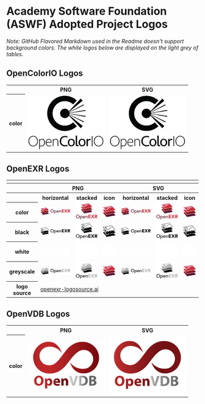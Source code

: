 # Academy Software Foundation (ASWF) Adopted Project Logos

*Note: GitHub Flavored Markdown used in the Readme doesn't support background colors. The white logos below are displayed on the light grey of tables.*

## OpenColorIO Logos

<table>
    <tr>
        <th></th>
        <th>PNG</th>
        <th>SVG</th>
    </tr>
    <tr>
        <th>color</th>
        <td><img src="/projects/opencolorio/opencolorio-color.png" width="200"></td>
        <td><img src="/projects/opencolorio/opencolorio-color.svg" width="200"></td>
    </tr>
    <!-- <tr>
        <th>black</th>
        <td><img src="/projects/opencolorio/opencolorio-black.png" width="200"></td>
        <td><img src="/projects/opencolorio/opencolorio-black.svg" width="200"></td>
    </tr>
    <tr>
        <th>white</th>
        <td><img src="/projects/opencolorio/opencolorio-white.png" width="200"></td>
        <td><img src="/projects/opencolorio/opencolorio-white.svg" width="200"></td>
    </tr> -->
</table>

## OpenEXR Logos

<table>
    <tr>
    	<th colspan="7"></th>
    </tr>
    <tr>
        <th></th>
        <th colspan="3">PNG</th>
        <th colspan="3">SVG</th>
    </tr>
    <tr>
        <th></th>
        <th>horizontal</th>
        <th>stacked</th>
        <th>icon</th>
        <th>horizontal</th>
        <th>stacked</th>
        <th>icon</th>
    </tr>
    <tr>
        <th>color</th>
        <td><img src="/projects/openexr/png/color/openexr-horizontal-color.png" width="200"></td>
        <td><img src="/projects/openexr/png/color/openexr-stacked-color.png" width="95"></td>
        <td><img src="/projects/openexr/png/color/openexr-icon-color.png" width="75"></td>
        <td><img src="/projects/openexr/svg/color/openexr-horizontal-color.svg" width="200"></td>
	<td><img src="/projects/openexr/svg/color/openexr-stacked-color.svg" width="95"></td>
        <td><img src="/projects/openexr/svg/color/openexr-icon-color.svg" width="75"></td>
    </tr>
    <tr>
        <th>black</th>
        <td><img src="/projects/openexr/png/black/openexr-horizontal-black.png" width="200"></td>
        <td><img src="/projects/openexr/png/black/openexr-stacked-black.png" width="95"></td>
        <td><img src="/projects/openexr/png/black/openexr-icon-black.png" width="75"></td>
        <td><img src="/projects/openexr/svg/black/openexr-horizontal-black.svg" width="200"></td>
        <td><img src="/projects/openexr/svg/black/openexr-stacked-black.svg" width="95"></td>
        <td><img src="/projects/openexr/svg/black/openexr-icon-black.svg" width="75"></td>
    </tr>
    <tr>
        <th>white</th>
        <td><img src="/projects/openexr/png/white/openexr-horizontal-white.png" width="200"></td>
        <td><img src="/projects/openexr/png/white/openexr-stacked-white.png" width="95"></td>
        <td><img src="/projects/openexr/png/white/openexr-icon-white.png" width="75"></td>
        <td><img src="/projects/openexr/svg/white/openexr-horizontal-white.svg" width="200"></td>
        <td><img src="/projects/openexr/svg/white/openexr-stacked-white.svg" width="95"></td>
        <td><img src="/projects/openexr/svg/white/openexr-icon-white.svg" width="75"></td>
    </tr>
    <tr>
        <th>greyscale</th>
        <td><img src="/projects/openexr/png/greyscale/openexr-horizontal-greyscale.png" width="200"></td>
        <td><img src="/projects/openexr/png/greyscale/openexr-stacked-greyscale.png" width="95"></td>
        <td><img src="/projects/openexr/png/color/openexr-icon-color.png" width="75"></td>
        <td><img src="/projects/openexr/svg/greyscale/openexr-horizontal-greyscale.svg" width="200"></td>
        <td><img src="/projects/openexr/svg/greyscale/openexr-stacked-greyscale.svg" width="95"></td>
        <td><img src="/projects/openexr/svg/color/openexr-icon-color.svg" width="75"></td>
    </tr>
    <tr>
    	<th>logo source</th>
	<td colspan="6"><a href="/projects/openexr/openexr-logosource.ai">openexr-logosource.ai</td>
    </tr>
</table>

## OpenVDB Logos

<table>
    <tr>
        <th></th>
        <th>PNG</th>
        <th>SVG</th>
    </tr>
    <tr>
        <th>color</th>
        <td><img src="/projects/openvdb/openvdb-color.png" width="200"></td>
        <td><img src="/projects/openvdb/openvdb-color.svg" width="200"></td>
    </tr>
    <!-- <tr>
        <th>black</th>
        <td><img src="/projects/openvdb/openvdb-black.png" width="200"></td>
        <td><img src="/projects/openvdb/openvdb-black.svg" width="200"></td>
    </tr>
    <tr>
        <th>white</th>
        <td><img src="/projects/openvdb/openvdb-white.png" width="200"></td>
        <td><img src="/projects/openvdb/openvdb-white.svg" width="200"></td>
    </tr> -->
</table>
